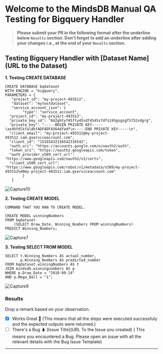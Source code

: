# Welcome to the MindsDB Manual QA Testing for Bigquery Handler

> **Please submit your PR in the following format after the underline below `Results` section. Don't forget to add an underline after adding your changes i.e., at the end of your `Results` section.**

## Testing Bigquery Handler with [Dataset Name](URL to the Dataset)

**1. Testing CREATE DATABASE**

```
CREATE DATABASE bqdataset
WITH ENGINE = "bigquery",
PARAMETERS = {
   "project_id": "my-project-493512",
   "dataset": "mytestdataset",
   "service_account_json": {
        "type": "service_account",
  "project_id": "my-project-493512",
  "private_key_id": "842ghtyf45fty45sdf4545s7dfs245gsgsgf5752sdgrg",
  "private_key": "-----BEGIN PRIVATE KEY-----\asdhfdlkfaldkfADFADF4564dfadf\n-----END PRIVATE KEY-----\n",
  "client_email": "my-project-493512@my-project-493512.iam.gserviceaccount.com",
  "client_id": "15165432156542316542",
  "auth_uri": "https://accounts.google.com/o/oauth2/auth",
  "token_uri": "https://oauth2.googleapis.com/token",
  "auth_provider_x509_cert_url": "https://www.googleapis.com/oauth2/v1/certs",
  "client_x509_cert_url": "https://www.googleapis.com/robot/v1/metadata/x509/my-project-493512%40my-project-493512.iam.gserviceaccount.com"
        }
   }
```

![Capture10](https://github.com/fkamau1/mindsdb/assets/70659811/3605e978-f666-45db-b968-78736015eedc)


**2. Testing CREATE MODEL**

```
COMMAND THAT YOU RAN TO CREATE MODEL.

CREATE MODEL winningNumbers
FROM bqdataset
    (SELECT Draw_Date, Winning_Numbers FROM winningNumbers)
PREDICT Winning_Numbers;

```

![Capture7](https://github.com/fkamau1/mindsdb/assets/70659811/5226759e-23d3-4bfc-bc9f-264e35562618)

**3. Testing SELECT FROM MODEL**

```
SELECT t.Winning_Numbers AS actual_number,
       p.Winning_Numbers AS predicted_number
FROM bqdataset.winningNumbers AS t
JOIN mindsdb.winningnumbers AS p
WHERE p.Draw_Date = "2010-09-14"
AND p.Mega_Ball = "1";
```

![Capture9](https://github.com/fkamau1/mindsdb/assets/70659811/29c13e63-4e32-4ba0-92fe-4026365e8c4b)


### Results

Drop a remark based on your observation.
- [x] Works Great 💚 (This means that all the steps were executed successfuly and the expected outputs were returned.)
- [ ] There's a Bug 🪲 [Issue Title](URL To the Issue you created) ( This means you encountered a Bug. Please open an issue with all the relevant details with the Bug Issue Template)

---
